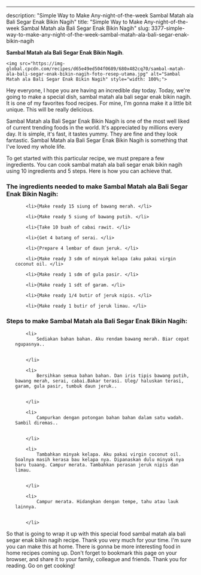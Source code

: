 ---
description: "Simple Way to Make Any-night-of-the-week Sambal Matah ala Bali Segar Enak Bikin Nagih"
title: "Simple Way to Make Any-night-of-the-week Sambal Matah ala Bali Segar Enak Bikin Nagih"
slug: 3377-simple-way-to-make-any-night-of-the-week-sambal-matah-ala-bali-segar-enak-bikin-nagih

<p>
	<strong>Sambal Matah ala Bali Segar Enak Bikin Nagih</strong>. 
	
</p>
<p>
	
	<img src="https://img-global.cpcdn.com/recipes/d65e49ed504f0689/680x482cq70/sambal-matah-ala-bali-segar-enak-bikin-nagih-foto-resep-utama.jpg" alt="Sambal Matah ala Bali Segar Enak Bikin Nagih" style="width: 100%;">
	
	
</p>
<p>
	Hey everyone, I hope you are having an incredible day today. Today, we're going to make a special dish, sambal matah ala bali segar enak bikin nagih. It is one of my favorites food recipes. For mine, I'm gonna make it a little bit unique. This will be really delicious.
</p>
	
<p>
	
</p>
<p>
	Sambal Matah ala Bali Segar Enak Bikin Nagih is one of the most well liked of current trending foods in the world. It's appreciated by millions every day. It is simple, it's fast, it tastes yummy. They are fine and they look fantastic. Sambal Matah ala Bali Segar Enak Bikin Nagih is something that I've loved my whole life.
</p>

<p>
To get started with this particular recipe, we must prepare a few ingredients. You can cook sambal matah ala bali segar enak bikin nagih using 10 ingredients and 5 steps. Here is how you can achieve that.
</p>

<h3>The ingredients needed to make Sambal Matah ala Bali Segar Enak Bikin Nagih:</h3>

<ol>
	
		<li>{Make ready 15 siung of bawang merah. </li>
	
		<li>{Make ready 5 siung of bawang putih. </li>
	
		<li>{Take 10 buah of cabai rawit. </li>
	
		<li>{Get 4 batang of serai. </li>
	
		<li>{Prepare 4 lembar of daun jeruk. </li>
	
		<li>{Make ready 3 sdm of minyak kelapa (aku pakai virgin coconut oil. </li>
	
		<li>{Make ready 1 sdm of gula pasir. </li>
	
		<li>{Make ready 1 sdt of garam. </li>
	
		<li>{Make ready 1/4 butir of jeruk nipis. </li>
	
		<li>{Make ready 1 butir of jeruk limau. </li>
	
</ol>
<p>
	
</p>

<h3>Steps to make Sambal Matah ala Bali Segar Enak Bikin Nagih:</h3>

<ol>
	
		<li>
			Sediakan bahan bahan. Aku rendam bawang merah. Biar cepat ngupasnya..
			
			
		</li>
	
		<li>
			Bersihkan semua bahan bahan. Dan iris tipis bawang putih, bawang merah, serai, cabai.Bakar terasi. Uleg/ haluskan terasi, garam, gula pasir, tumbuk daun jeruk..
			
			
		</li>
	
		<li>
			Campurkan dengan potongan bahan bahan dalam satu wadah. Sambil diremas..
			
			
		</li>
	
		<li>
			Tambahkan minyak kelapa. Aku pakai virgin coconut oil. Soalnya masih kerasa bau kelapa nya. Dipanaskan dulu minyak nya baru tuaang. Campur merata. Tambahkan perasan jeruk nipis dan limau.
			
			
		</li>
	
		<li>
			Campur merata. Hidangkan dengan tempe, tahu atau lauk lainnya.
			
			
		</li>
	
</ol>

<p>
	
</p>

<p>
	So that is going to wrap it up with this special food sambal matah ala bali segar enak bikin nagih recipe. Thank you very much for your time. I'm sure you can make this at home. There is gonna be more interesting food in home recipes coming up. Don't forget to bookmark this page on your browser, and share it to your family, colleague and friends. Thank you for reading. Go on get cooking!
</p>

